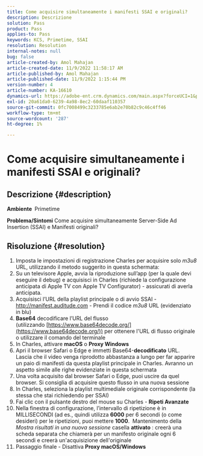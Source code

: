 ```yaml
---
title: Come acquisire simultaneamente i manifesti SSAI e originali?
description: Descrizione
solution: Pass
product: Pass
applies-to: Pass
keywords: KCS, Primetime, SSAI
resolution: Resolution
internal-notes: null
bug: false
article-created-by: Amol Mahajan
article-created-date: 11/9/2022 11:58:17 AM
article-published-by: Amol Mahajan
article-published-date: 11/9/2022 1:15:44 PM
version-number: 4
article-number: KA-16610
dynamics-url: https://adobe-ent.crm.dynamics.com/main.aspx?forceUCI=1&pagetype=entityrecord&etn=knowledgearticle&id=0a56cac8-2560-ed11-9561-6045bd006268
exl-id: 20a61da0-6239-4a98-8ec2-60daaf110357
source-git-commit: 0fc7008499c3233785e6ab2e70b82c9c46c4ff46
workflow-type: tm+mt
source-wordcount: '287'
ht-degree: 1%

---
```


# Come acquisire simultaneamente i manifesti SSAI e originali?

## Descrizione {#description}

<b>Ambiente </b>
Primetime


<b>Problema/Sintomi</b>
Come acquisire simultaneamente Server-Side Ad Insertion (SSAI) e Manifesti originali?


## Risoluzione {#resolution}


1. Imposta le impostazioni di registrazione Charles per acquisire solo *m3u8* URL, utilizzando il metodo suggerito in questa schermata:
2. Su un televisore Apple, avvia la riproduzione sull’app (per la quale devi eseguire il debug) e acquisisci in Charles (richiede la configurazione anticipata di Apple TV con Apple TV Configurator) - assicurati di averla anticipata.
3. Acquisisci l’URL della playlist principale o di avvio SSAI - http://manifest.auditude.com - Prendi il codice *m3u8* URL (evidenziato in blu)
4. <b>Base64</b> decodificare l’URL del flusso (utilizzando [https://www.base64decode.org/](https://www.base64decode.org/)) per ottenere l&#39;URL di flusso originale o utilizzare il comando del terminale
5. In Charles, attivare <b>macOS</b> o <b>Proxy Windows</b>
6. Apri il browser Safari o Edge e immetti Base64-<b>decodificato</b> URL. Lascia che il video venga riprodotto abbastanza a lungo per far apparire un paio di manifesti da questa playlist principale in Charles. Avranno un aspetto simile alle righe evidenziate in questa schermata
7. Una volta acquisito dal browser Safari o Edge, puoi uscire da quel browser. Si consiglia di acquisire questo flusso in una nuova sessione
8. In Charles, seleziona la playlist multimediale originale corrispondente (la stessa che stai richiedendo per SSAI)
9. Fai clic con il pulsante destro del mouse su Charles - <b>Ripeti Avanzate</b>
10. Nella finestra di configurazione, l’intervallo di ripetizione è in MILLISECONDI (ad es., quindi utilizza <b>6000</b> per 6 secondi (o come desideri) per le ripetizioni, puoi mettere <b>1000</b>.  Mantenimento della *Mostra risultati in una nuova sessione* casella <b>attivato</b> : creerà una scheda separata che chiamerà per un manifesto originale ogni 6 secondi e creerà un&#39;acquisizione dell&#39;originale
11. Passaggio finale - Disattiva <b>Proxy macOS/Windows</b>
